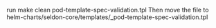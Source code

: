 run make clean pod-template-spec-validation.tpl
Then move the file to helm-charts/seldon-core/templates/_pod-template-spec-validation.tpl
